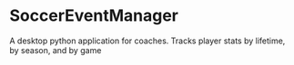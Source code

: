 # SoccerEventManager
A desktop python application for coaches. Tracks player stats by lifetime, by season, and by game
